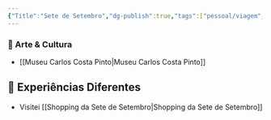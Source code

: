 ```yaml
---
{"Title":"Sete de Setembro","dg-publish":true,"tags":["pessoal/viagem","pessoal/lugares"],"permalink":"/4.Review do Caos/Sete de Setembro/","dgPassFrontmatter":true}
---
```


### 🎨 Arte & Cultura
- [[Museu Carlos Costa Pinto\|Museu Carlos Costa Pinto]]
## 🦔 Experiências Diferentes
- Visitei [[Shopping da Sete de Setembro\|Shopping da Sete de Setembro]]